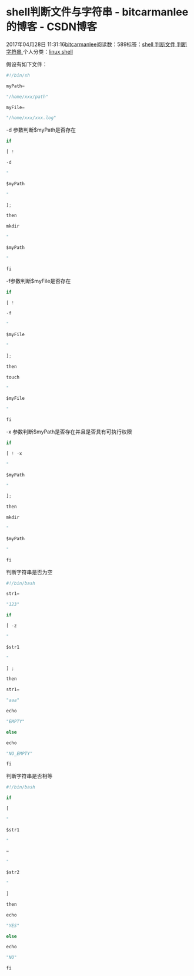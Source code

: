 
# shell判断文件与字符串 - bitcarmanlee的博客 - CSDN博客


2017年04月28日 11:31:16[bitcarmanlee](https://me.csdn.net/bitcarmanlee)阅读数：589标签：[shell																](https://so.csdn.net/so/search/s.do?q=shell&t=blog)[判断文件																](https://so.csdn.net/so/search/s.do?q=判断文件&t=blog)[判断字符串																](https://so.csdn.net/so/search/s.do?q=判断字符串&t=blog)[
							](https://so.csdn.net/so/search/s.do?q=判断文件&t=blog)[
																					](https://so.csdn.net/so/search/s.do?q=shell&t=blog)个人分类：[linux shell																](https://blog.csdn.net/bitcarmanlee/article/category/6148977)
[
																								](https://so.csdn.net/so/search/s.do?q=shell&t=blog)


假设有如下文件：
```python
#!/bin/sh
```
```python
myPath=
```
```python
"/home/xxx/path"
```
```python
myFile=
```
```python
"/home/xxx/xxx.log"
```
-d 参数判断$myPath是否存在
```python
if
```
```python
[ !
```
```python
-d
```
```python
"
```
```python
$myPath
```
```python
"
```
```python
];
```
```python
then
```
```python
mkdir
```
```python
"
```
```python
$myPath
```
```python
"
```
```python
fi
```
-f参数判断$myFile是否存在
```python
if
```
```python
[ !
```
```python
-f
```
```python
"
```
```python
$myFile
```
```python
"
```
```python
];
```
```python
then
```
```python
touch
```
```python
"
```
```python
$myFile
```
```python
"
```
```python
fi
```
-x 参数判断$myPath是否存在并且是否具有可执行权限
```python
if
```
```python
[ ! -x
```
```python
"
```
```python
$myPath
```
```python
"
```
```python
];
```
```python
then
```
```python
mkdir
```
```python
"
```
```python
$myPath
```
```python
"
```
```python
fi
```
判断字符串是否为空
```python
#!/bin/bash
```
```python
str1=
```
```python
"123"
```
```python
if
```
```python
[ -z
```
```python
"
```
```python
$str1
```
```python
"
```
```python
] ;
```
```python
then
```
```python
str1=
```
```python
"aaa"
```
```python
echo
```
```python
"EMPTY"
```
```python
else
```
```python
echo
```
```python
"NO_EMPTY"
```
```python
fi
```
判断字符串是否相等
```python
#!/bin/bash
```
```python
if
```
```python
[
```
```python
"
```
```python
$str1
```
```python
"
```
```python
=
```
```python
"
```
```python
$str2
```
```python
"
```
```python
]
```
```python
then
```
```python
echo
```
```python
"YES"
```
```python
else
```
```python
echo
```
```python
"NO"
```
```python
fi
```

